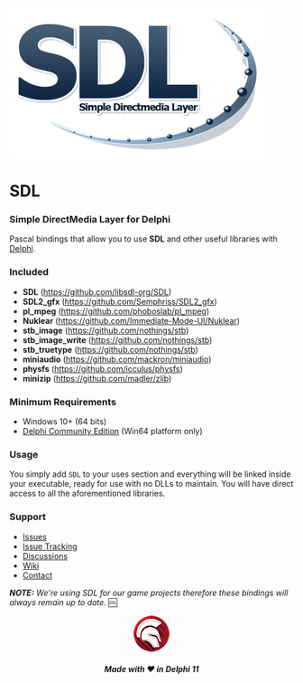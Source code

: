 ![Simple DirectMedia Layer](media/SDL_logo.png)
# SDL
### Simple DirectMedia Layer for Delphi

Pascal bindings that allow you to use **SDL** and other useful libraries with <a href="https://www.embarcadero.com/es/products/delphi" target="_blank">Delphi</a>. 

### Included
- **SDL** (https://github.com/libsdl-org/SDL)
- **SDL2_gfx** (https://github.com/Semphriss/SDL2_gfx)
- **pl_mpeg** (https://github.com/phoboslab/pl_mpeg)
- **Nuklear** (https://github.com/Immediate-Mode-UI/Nuklear)
- **stb_image** (https://github.com/nothings/stb)
- **stb_image_write** (https://github.com/nothings/stb)
- **stb_truetype** (https://github.com/nothings/stb)
- **miniaudio** (https://github.com/mackron/miniaudio)
- **physfs** (https://github.com/icculus/physfs)
- **minizip** (https://github.com/madler/zlib)

### Minimum Requirements 
- Windows 10+ (64 bits)
- <a href="https://www.embarcadero.com/products/delphi/starter" target="_blank">Delphi Community Edition</a> (Win64 platform only)

### Usage
You simply add `SDL` to your uses section and everything will be linked inside your executable, ready for use with no DLLs to maintain. You will have direct access to all the aforementioned libraries. 

### Support
- <a href="https://github.com/tinyBigGAMES/SDL/issues" target="_blank">Issues</a>
- <a href="https://github.com/tinyBigGAMES/SDL/projects/1" target="_blank">Issue Tracking</a>
- <a href="https://github.com/tinyBigGAMES/SDL/discussions" target="_blank">Discussions</a>
- <a href="https://github.com/tinyBigGAMES/SDL/wiki" target="_blank">Wiki</a>
- <a href="https://tinybiggames.com/contact/" target="_blank">Contact</a>

***NOTE:** We're using SDL for our game projects therefore these bindings will always remain up to date.* :cool:
<p align="center">
<img src="media/delphi.png" alt="Delphi">
</p>
<h5 align="center">

Made with :heart: in Delphi 11
</h5>





